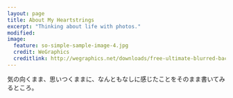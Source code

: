 ```yaml
---
layout: page
title: About My Heartstrings
excerpt: "Thinking about life with photos."
modified:
image:
  feature: so-simple-sample-image-4.jpg
  credit: WeGraphics
  creditlink: http://wegraphics.net/downloads/free-ultimate-blurred-background-pack/
---
```


気の向くまま、思いつくままに、なんともなしに感じたことをそのまま書いてみるところ。